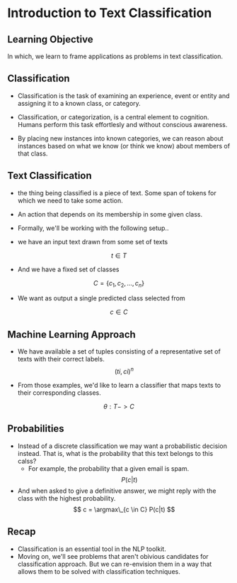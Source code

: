 # Introduction to Text Classification

## Learning Objective

In which, we learn to frame applications as problems in text classification.

## Classification

- Classification is the task of examining an experience, event or entity and assigning it to a known class, or category.

- Classification, or categorization, is a central element to cognition. Humans perform this task effortlesly and without conscious awareness.

- By placing new instances into known categories, we can reason about instances based on what we know (or think we know) about members of that class.

## Text Classification

- the thing being classified is a piece of text. Some span of tokens for which we need to take some action.
- An action that depends on its membership in some given class.

- Formally, we'll be working with the following setup..

- we have an input text drawn from some set of texts

$$ t \in T $$

- And we have a fixed set of classes

$$ C = \{c_1, c_2, ..., c_n\} $$

- We want as output a single predicted class selected from

$$ c \in C $$

## Machine Learning Approach

- We have available a set of tuples consisting of a representative set of texts with their correct labels.
  $$ {(ti, ci)}^n $$

- From those examples, we'd like to learn a classifier that maps texts to their corresponding classes.

$$ \theta : T -> C $$

## Probabilities

- Instead of a discrete classification we may want a probabilistic decision instead. That is, what is the probability that this text belongs to this calss?
  - For example, the probability that a given email is spam.
    $$ P(c|t) $$
- And when asked to give a definitive answer, we might reply with the class with the highest probability.
  $$ c = \argmax\_{c \in C} P(c|t) $$

## Recap

- Classification is an essential tool in the NLP toolkit.
- Moving on, we'll see problems that aren't obivious candidates for classification approach. But we can re-envision them in a way that allows them to be solved with classification techniques.
